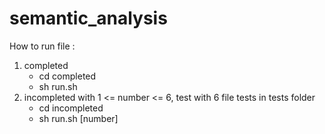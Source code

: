 # semantic_analysis
How to run file : 
1. completed
    - cd completed
    - sh run.sh
2. incompleted with 1 <= number <= 6, test with 6 file tests in tests folder
    - cd incompleted
    - sh run.sh [number]